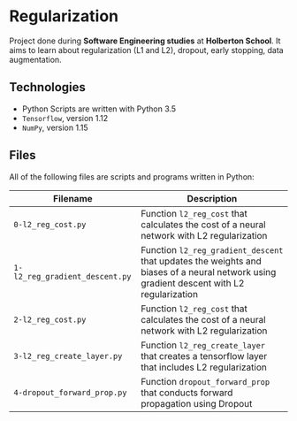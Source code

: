 # Regularization

Project done during **Software Engineering studies** at **Holberton School**. It aims to learn about regularization (L1 and L2), dropout, early stopping, data augmentation.

## Technologies
* Python Scripts are written with Python 3.5
* `Tensorflow`, version 1.12
* `NumPy`, version 1.15

## Files
All of the following files are scripts and programs written in Python:

| Filename | Description |
| -------- | ----------- |
| `0-l2_reg_cost.py` | Function `l2_reg_cost` that calculates the cost of a neural network with L2 regularization |
| `1-l2_reg_gradient_descent.py` | Function `l2_reg_gradient_descent` that updates the weights and biases of a neural network using gradient descent with L2 regularization |
| `2-l2_reg_cost.py ` | Function `l2_reg_cost` that calculates the cost of a neural network with L2 regularization |
| `3-l2_reg_create_layer.py` | Function `l2_reg_create_layer` that creates a tensorflow layer that includes L2 regularization |
| `4-dropout_forward_prop.py` | Function `dropout_forward_prop` that conducts forward propagation using Dropout |
